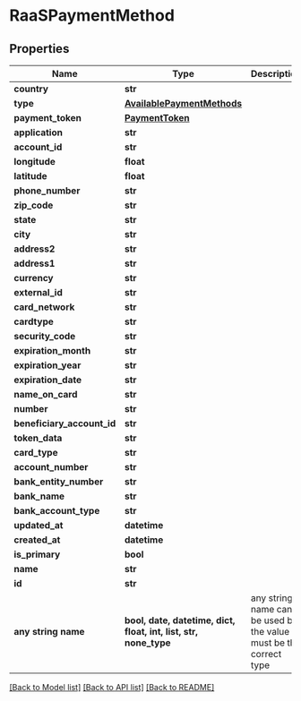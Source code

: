 # RaaSPaymentMethod


## Properties
Name | Type | Description | Notes
------------ | ------------- | ------------- | -------------
**country** | **str** |  | 
**type** | [**AvailablePaymentMethods**](AvailablePaymentMethods.md) |  | 
**payment_token** | [**PaymentToken**](PaymentToken.md) |  | [optional] 
**application** | **str** |  | [optional] 
**account_id** | **str** |  | [optional] 
**longitude** | **float** |  | [optional] 
**latitude** | **float** |  | [optional] 
**phone_number** | **str** |  | [optional] 
**zip_code** | **str** |  | [optional] 
**state** | **str** |  | [optional] 
**city** | **str** |  | [optional] 
**address2** | **str** |  | [optional] 
**address1** | **str** |  | [optional] 
**currency** | **str** |  | [optional] 
**external_id** | **str** |  | [optional] 
**card_network** | **str** |  | [optional] 
**cardtype** | **str** |  | [optional] 
**security_code** | **str** |  | [optional] 
**expiration_month** | **str** |  | [optional] 
**expiration_year** | **str** |  | [optional] 
**expiration_date** | **str** |  | [optional] 
**name_on_card** | **str** |  | [optional] 
**number** | **str** |  | [optional] 
**beneficiary_account_id** | **str** |  | [optional] 
**token_data** | **str** |  | [optional] 
**card_type** | **str** |  | [optional] 
**account_number** | **str** |  | [optional] 
**bank_entity_number** | **str** |  | [optional] 
**bank_name** | **str** |  | [optional] 
**bank_account_type** | **str** |  | [optional] 
**updated_at** | **datetime** |  | [optional] 
**created_at** | **datetime** |  | [optional] 
**is_primary** | **bool** |  | [optional] 
**name** | **str** |  | [optional] 
**id** | **str** |  | [optional] 
**any string name** | **bool, date, datetime, dict, float, int, list, str, none_type** | any string name can be used but the value must be the correct type | [optional]

[[Back to Model list]](../README.md#documentation-for-models) [[Back to API list]](../README.md#documentation-for-api-endpoints) [[Back to README]](../README.md)


